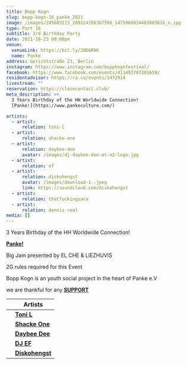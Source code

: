 ```yaml
---
title: Bopp Kogn
slug: bopp-kogn-16_panke_2021
image: /images/245683213_289124156367596_1475960034403803616_n.jpg
type: Part 16
subtitle: 3rd Birthday Party
date: 2021-10-23 09:00pm
venue:
  venueLink: https://bit.ly/2NDGRAK
  name: Panke
address: Gerichtstraße 23, Berlin
instagram: https://www.instagram.com/boppkognfestival/
facebook: https://www.facebook.com/events/411493707201650/
residentadvisor: https://ra.co/events/1472914
livestream: ""
reservation: https://closecontact.club/
meta_description: >+
  3 Years Birthday of the HH Worldwide Connection!
  [Panke!](https://www.pankeculture.com/)

artists:
  - artist:
      relation: toni-l
  - artist:
      relation: shacke-one
  - artist:
      relation: daybee-dee
      avatar: /images/dj-daybee-dee-at-o2-logo.jpg
  - artist:
      relation: ef
  - artist:
      relation: diskohengst
      avatar: /images/download-1-.jpeg
      link: https://soundcloud.com/diskohengst
  - artist:
      relation: thatfuckingsara
  - artist:
      relation: dennis-real
media: []
---
```

3 Years Birthday of the HH Worldwide Connection!

**[Panke!](https://www.pankeculture.com/)**

Big Jam presented by EL CHE & LIEZHUVIS 

2G rules required for this Event 

Bopp Kogn is an youth social project in the heart of Panke e.V

we are thankful for any **[SUPPORT](https://ko-fi.com/boppkogn)**

|     | **Artists**                                                      |
| --- | ---------------------------------------------------------------- |
|     | **[Toni L](https://bopp-kogn.africa/artists/toni-l/)**           |
|     | **[Shacke One](https://bopp-kogn.africa/artists/shacke-one/)**   |
|     | **[Daybee Dee](https://bopp-kogn.africa/artists/daybee-dee/)**   |
|     | **[DJ EF](https://bopp-kogn.africa/artists/ef/)**                |
|     | **[Diskohengst](https://bopp-kogn.africa/artists/schacke-one/)** |